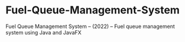 # Fuel-Queue-Management-System
Fuel Queue Management System – (2022) – Fuel queue management system using Java and JavaFX
